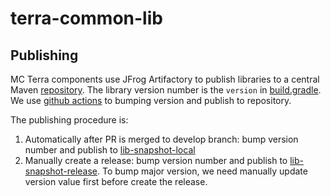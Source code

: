 # terra-common-lib
## Publishing 
MC Terra components use JFrog Artifactory to publish libraries to a central Maven [repository](https://broadinstitute.jfrog.io/ui/packages).
The library version number is the `version` in [build.gradle](build.gradle). We use [github actions](/.github/workflows) to bumping version and publish to repository.

The publishing procedure is:
1. Automatically after PR is merged to develop branch: bump version number and publish to [lib-snapshot-local](https://broadinstitute.jfrog.io/ui/repos/tree/General/libs-snapshot-local)
2. Manually create a release: bump version number and publish to [lib-snapshot-release](https://broadinstitute.jfrog.io/ui/repos/tree/General/libs-release-local).
To bump major version, we need manually update version value first before create the release. 